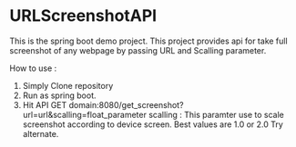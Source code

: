# URLScreenshotAPI

This is the spring boot demo project.
This project provides api for take full screenshot of any webpage by passing URL and Scalling parameter.   

How to use : 
1. Simply Clone repository
2. Run as spring boot.
3. Hit API GET domain:8080/get_screenshot?url=url&scalling=float_parameter
   scalling : This paramter use to scale screenshot according to device screen.
   Best values are 1.0 or 2.0 Try alternate.
